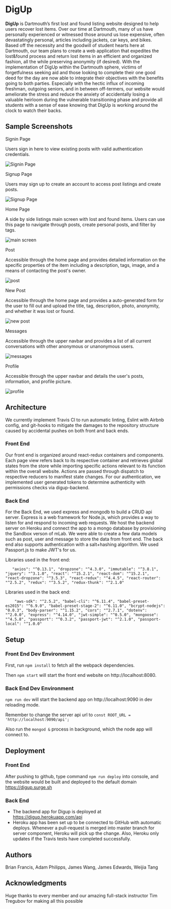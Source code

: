 # DigUp

**DigUp** is Dartmouth’s first lost and found listing website designed to help users recover lost items. Over our time at Dartmouth, many of us have personally experienced or witnessed those around us lose expensive, often devastatingly personal, articles including jackets, car keys, and bikes. Based off the necessity and the goodwill of student hearts here at Dartmouth, our team plans to create a web application that expedites the lost&found process and return lost items in an efficient and organized fashion, all the while preserving anonymity (if desired). With the implementation of DigUp within the Dartmouth sphere, victims of forgetfulness seeking aid and those looking to complete their one good deed for the day are now able to integrate their objectives with the benefits going to both parties. Especially with the hectic influx of incoming freshman, outgoing seniors, and in between off-termers, our website would ameliorate the stress and reduce the anxiety of accidentally losing a valuable heirloom during the vulnerable transitioning phase and provide all students with a sense of ease knowing that DigUp is working around the clock to watch their backs.

## Sample Screenshots

Signin Page

Users sign in here to view existing posts with valid authentication credentials.

![Signin Page](/img/Signin.png)

Signup Page

Users may sign up to create an account to access post listings and create posts.

![Signup Page](/img/signup.png)

Home Page

A side by side listings main screen with lost and found items. Users can use this page to navigate through posts, create personal posts, and filter by tags.

![main screen](/img/mainScreen.png)

Post

Accessible through the home page and provides detailed information on the specific properties of the item including a description, tags, image, and a means of contacting the post's owner.

![post](/img/Post.png)

New Post

Accessible through the home page and provides a auto-generated form for the user to fill out and upload the title, tag, description, photo, anonymity, and whether it was lost or found.

![new post](/img/newPost.png)

Messages

Accessible through the upper navbar and provides a list of all current conversations with other anonymous or unanonymous users.

![messages](/img/messages.png)

Profile

Accessible through the upper navbar and details the user's posts, information, and profile picture.

![profile](/img/Profile.png)

## Architecture

We currently implement Travis Cl to run automatic linting, Eslint with Airbnb config, and git-hooks to mitigate the damages to the repository structure caused by accidental pushes on both front and back ends.

### Front End

Our front end is organized around react-redux containers and components. Each page view refers back to its respective container and retrieves global states from the store while importing specific actions relevant to its function within the overall website. Actions are passed through dispatch to respective reducers to manifest state changes. For our authentication, we implemented user generated tokens to determine authenticity with permissions checks via digup-backend.

### Back End

For the Back End, we used express and mongodb to build a CRUD api server. Express is a web framework for Node.js, which provides a way to listen for and respond to incoming web requests. We host the backend server on Heroku and connect the app to a mongo database by provisioning the Sandbox verson of mLab. We were able to create a few data models such as post, user and message to store the data from front end. The back end also supports authentication with a salt+hashing algorithm. We used Passport.js to make JWT's for us.



Libraries used in the front end:

`   "axios": "^0.13.1",
    "dropzone": "^4.3.0",
    "immutable": "^3.8.1",
    "jquery": "^3.1.0",
    "react": "^15.2.1",
    "react-dom": "^15.2.1",
    "react-dropzone": "^3.5.3",
    "react-redux": "^4.4.5",
    "react-router": "^2.5.2",
    "redux": "^3.5.2",
    "redux-thunk": "^2.1.0"`

Libraries used in the back end:

`    "aws-sdk": "^2.5.2",
    "babel-cli": "^6.11.4",
    "babel-preset-es2015": "^6.9.0",
    "babel-preset-stage-2": "^6.11.0",
    "bcrypt-nodejs": "0.0.3",
    "body-parser": "^1.15.2",
    "cors": "^2.7.1",
    "dotenv": "^2.0.0",
    "express": "^4.14.0",
    "jwt-simple": "^0.5.0",
    "mongoose": "^4.5.8",
    "passport": "^0.3.2",
    "passport-jwt": "^2.1.0",
    "passport-local": "^1.0.0"`


## Setup

### Front End Dev Environment

First, run `npm install` to fetch all the webpack dependencies.

Then `npm start` will start the front end website on http://localhost:8080.

### Back End Dev Environment

`npm run dev` will start the backend app on http://localhost:9090 in dev reloading mode.

Remember to change the server api url to `const ROOT_URL = 'http://localhost:9090/api';`

Also run the `mongod &` process in background, which the node app will connect to.


## Deployment

### Front End

After pushing to github, type command `npm run deploy` into console, and the website would be built and deployed to the default domain https://digup.surge.sh

### Back End

* The backend app for Digup is deployed at https://digup.herokuapp.com/api
* Heroku app has been set up to be connected to GitHub with automatic deploys. Whenever a pull-request is merged into master branch for server component, Heroku will pick up the change. Also, Heroku only updates if the Travis tests have completed successfully.

## Authors

Brian Francis, Adam Philipps, James Wang, James Edwards, Weijia Tang

## Acknowledgments

Huge thanks to every member and our amazing full-stack instructor Tim Tregubov for making all this possible
